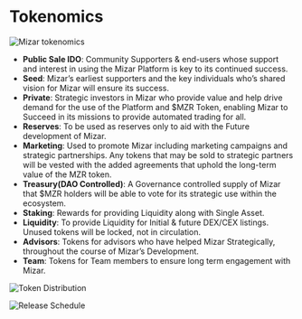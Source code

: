 # Tokenomics

![Mizar tokenomics](../../.gitbook/assets/token\_general.jpeg)

* **Public Sale IDO**: Community Supporters & end-users whose support and interest in using the Mizar Platform is key to its continued success.
* **Seed**: Mizar’s earliest supporters and the key individuals who’s shared vision for Mizar will ensure its success.&#x20;
* **Private**: Strategic investors in Mizar who provide value and help drive demand for the use of the Platform and $MZR Token, enabling Mizar to Succeed in its missions to provide automated trading for all.
* **Reserves**: To be used as reserves only to aid with the Future development of Mizar.
* **Marketing**: Used to promote Mizar including marketing campaigns and strategic partnerships. Any tokens that may be sold to strategic partners will be vested with the added agreements that uphold the long-term value of the MZR token.
* **Treasury(DAO Controlled)**: A Governance controlled supply of Mizar that $MZR holders will be able to vote for its strategic use within the ecosystem.
* **Staking**: Rewards for providing Liquidity along with Single Asset.
* **Liquidity**: To provide Liquidity for Initial & future DEX/CEX listings. Unused tokens will be locked, not in circulation.
* **Advisors**: Tokens for advisors who have helped Mizar Strategically, throughout the course of Mizar’s Development.
* **Team**: Tokens for Team members to ensure long term engagement with Mizar.

![Token Distribution](<../../.gitbook/assets/token\_metrics (1).png>)

![Release Schedule](../../.gitbook/assets/token\_release.png)
